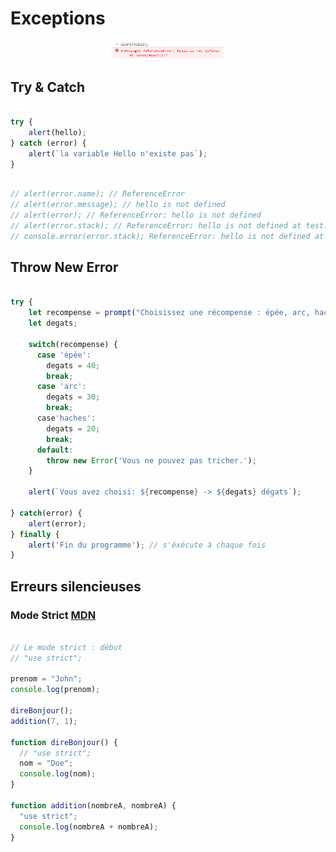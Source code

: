 # Exceptions

<p align="center">
  <img src='assets/img/Exceptions.png'  width='35%'>
</p>

## Try & Catch

```js

try {
    alert(hello);
} catch (error) {
    alert(`la variable Hello n'existe pas`); 
}

```

```js

// alert(error.name); // ReferenceError
// alert(error.message); // hello is not defined
// alert(error); // ReferenceError: hello is not defined
// alert(error.stack); // ReferenceError: hello is not defined at test.js:2:11
// console.error(error.stack); ReferenceError: hello is not defined at test.js:2:11 (en ROUGE dans la console)

```

## Throw New Error

```js

try {
    let recompense = prompt("Choisissez une récompense : épée, arc, haches");
    let degats;
    
    switch(recompense) {
      case 'épée':
        degats = 40;
        break;
      case 'arc':
        degats = 30;
        break;
      case'haches':
        degats = 20;
        break;
      default:
        throw new Error('Vous ne pouvez pas tricher.');
    }
    
    alert(`Vous avez choisi: ${recompense} -> ${degats} dégats`);

} catch(error) {
    alert(error);
} finally {
    alert('Fin du programme'); // s'éxécute à chaque fois
}

```

## Erreurs silencieuses

### Mode Strict [MDN](https://developer.mozilla.org/fr/docs/Web/JavaScript/Reference/Strict_mode)

```js

// Le mode strict : début
// "use strict";

prenom = "John";
console.log(prenom);

direBonjour();
addition(7, 1);

function direBonjour() {
  // "use strict";
  nom = "Doe";
  console.log(nom);
}

function addition(nombreA, nombreA) {
  "use strict";
  console.log(nombreA + nombreA);
}

```
